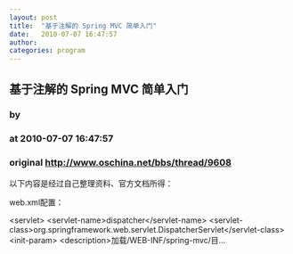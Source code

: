 ```yaml
---
layout: post
title:  "基于注解的 Spring MVC 简单入门"
date:   2010-07-07 16:47:57
author: 
categories: program
---
```


## 基于注解的 Spring MVC 简单入门
### by 
### at 2010-07-07 16:47:57
### original <http://www.oschina.net/bbs/thread/9608>

以下内容是经过自己整理资料、官方文档所得：

web.xml配置：

&lt;servlet&gt;
	&lt;servlet-name&gt;dispatcher&lt;/servlet-name&gt;
	&lt;servlet-class&gt;org.springframework.web.servlet.DispatcherServlet&lt;/servlet-class&gt;
	&lt;init-param&gt;
		&lt;description&gt;加载/WEB-INF/spring-mvc/目...